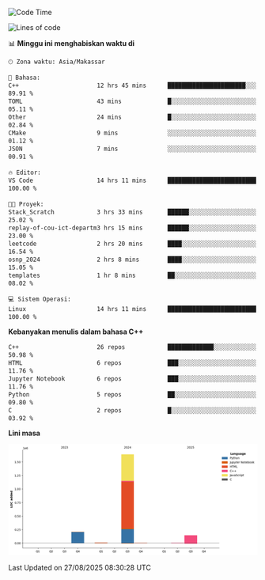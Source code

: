 <!--START_SECTION:waka-->
![Code Time](http://img.shields.io/badge/Code%20Time-419%20hrs%2025%20mins-blue)

![Lines of code](https://img.shields.io/badge/Sejak%20Hello%20World%20aku%20telah%20menulis-2.0%20million%20baris%20kode-blue)

📊 **Minggu ini menghabiskan waktu di** 

```text
🕑︎ Zona waktu: Asia/Makassar

💬 Bahasa: 
C++                      12 hrs 45 mins      ██████████████████████░░░   89.91 % 
TOML                     43 mins             █░░░░░░░░░░░░░░░░░░░░░░░░   05.11 % 
Other                    24 mins             █░░░░░░░░░░░░░░░░░░░░░░░░   02.84 % 
CMake                    9 mins              ░░░░░░░░░░░░░░░░░░░░░░░░░   01.12 % 
JSON                     7 mins              ░░░░░░░░░░░░░░░░░░░░░░░░░   00.91 % 

🔥 Editor: 
VS Code                  14 hrs 11 mins      █████████████████████████   100.00 % 

🐱‍💻 Proyek: 
Stack_Scratch            3 hrs 33 mins       ██████░░░░░░░░░░░░░░░░░░░   25.02 % 
replay-of-cou-ict-departm3 hrs 15 mins       ██████░░░░░░░░░░░░░░░░░░░   23.00 % 
leetcode                 2 hrs 20 mins       ████░░░░░░░░░░░░░░░░░░░░░   16.54 % 
osnp_2024                2 hrs 8 mins        ████░░░░░░░░░░░░░░░░░░░░░   15.05 % 
templates                1 hr 8 mins         ██░░░░░░░░░░░░░░░░░░░░░░░   08.02 % 

💻 Sistem Operasi: 
Linux                    14 hrs 11 mins      █████████████████████████   100.00 % 
```

**Kebanyakan menulis dalam bahasa C++** 

```text
C++                      26 repos            █████████████░░░░░░░░░░░░   50.98 % 
HTML                     6 repos             ███░░░░░░░░░░░░░░░░░░░░░░   11.76 % 
Jupyter Notebook         6 repos             ███░░░░░░░░░░░░░░░░░░░░░░   11.76 % 
Python                   5 repos             ██░░░░░░░░░░░░░░░░░░░░░░░   09.80 % 
C                        2 repos             █░░░░░░░░░░░░░░░░░░░░░░░░   03.92 % 
```



**Lini masa**

![Lines of Code chart](https://raw.githubusercontent.com/yusuf601/yusuf601/main/assets/bar_graph.png)


 Last Updated on 27/08/2025 08:30:28 UTC
<!--END_SECTION:waka-->

